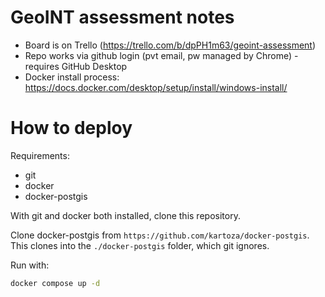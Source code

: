 # GeoINT assessment notes

- Board is on Trello (https://trello.com/b/dpPH1m63/geoint-assessment)
- Repo works via github login (pvt email, pw managed by Chrome) - requires GitHub Desktop
- Docker install process: https://docs.docker.com/desktop/setup/install/windows-install/


# How to deploy

Requirements:
- git
- docker
- docker-postgis

With git and docker both installed, clone this repository.

Clone docker-postgis from `https://github.com/kartoza/docker-postgis`. This clones into the `./docker-postgis` folder, which git ignores.

Run with:
```bash
docker compose up -d
```
